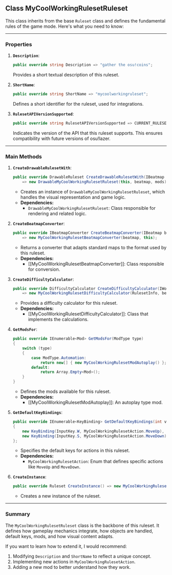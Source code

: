 ## Class MyCoolWorkingRulesetRuleset

This class inherits from the base `Ruleset` class and defines the fundamental rules of the game mode. Here's what you need to know:

---

### **Properties**
1. **`Description`**:
   ```csharp
   public override string Description => "gather the osu!coins";
   ```
   Provides a short textual description of this ruleset.

2. **`ShortName`**:
   ```csharp
   public override string ShortName => "mycoolworkingruleset";
   ```
   Defines a short identifier for the ruleset, used for integrations.

3. **`RulesetAPIVersionSupported`**:
   ```csharp
   public override string RulesetAPIVersionSupported => CURRENT_RULESET_API_VERSION;
   ```
   Indicates the version of the API that this ruleset supports. This ensures compatibility with future versions of osu!lazer.

---

### **Main Methods**
1. **`CreateDrawableRulesetWith`**:
   ```csharp
   public override DrawableRuleset CreateDrawableRulesetWith(IBeatmap beatmap, IReadOnlyList<Mod> mods = null) 
       => new DrawableMyCoolWorkingRulesetRuleset(this, beatmap, mods);
   ```
   - Creates an instance of `DrawableMyCoolWorkingRulesetRuleset`, which handles the visual representation and game logic.
   - **Dependencies:**
     - `DrawableMyCoolWorkingRulesetRuleset`: Class responsible for rendering and related logic.

2. **`CreateBeatmapConverter`**:
   ```csharp
   public override IBeatmapConverter CreateBeatmapConverter(IBeatmap beatmap) 
       => new MyCoolWorkingRulesetBeatmapConverter(beatmap, this);
   ```
   - Returns a converter that adapts standard maps to the format used by this ruleset.
   - **Dependencies:**
     - [[MyCoolWorkingRulesetBeatmapConverter]]: Class responsible for conversion.

3. **`CreateDifficultyCalculator`**:
   ```csharp
   public override DifficultyCalculator CreateDifficultyCalculator(IWorkingBeatmap beatmap) 
       => new MyCoolWorkingRulesetDifficultyCalculator(RulesetInfo, beatmap);
   ```
   - Provides a difficulty calculator for this ruleset.
   - **Dependencies:**
     - [[MyCoolWorkingRulesetDifficultyCalculator]]: Class that implements the calculations.

4. **`GetModsFor`**:
   ```csharp
   public override IEnumerable<Mod> GetModsFor(ModType type)
   {
       switch (type)
       {
           case ModType.Automation:
               return new[] { new MyCoolWorkingRulesetModAutoplay() };
           default:
               return Array.Empty<Mod>();
       }
   }
   ```
   - Defines the mods available for this ruleset.
   - **Dependencies:**
     - [[MyCoolWorkingRulesetModAutoplay]]: An autoplay type mod.

5. **`GetDefaultKeyBindings`**:
   ```csharp
   public override IEnumerable<KeyBinding> GetDefaultKeyBindings(int variant = 0) => new[]
   {
       new KeyBinding(InputKey.W, MyCoolWorkingRulesetAction.MoveUp),
       new KeyBinding(InputKey.S, MyCoolWorkingRulesetAction.MoveDown),
   };
   ```
   - Specifies the default keys for actions in this ruleset.
   - **Dependencies:**
     - `MyCoolWorkingRulesetAction`: Enum that defines specific actions like `MoveUp` and `MoveDown`.

6. **`CreateInstance`**:
   ```csharp
   public override Ruleset CreateInstance() => new MyCoolWorkingRulesetRuleset();

   ```
   - Creates a new instance of the ruleset.


---

### **Summary**

The `MyCoolWorkingRulesetRuleset` class is the backbone of this ruleset. It defines how gameplay mechanics integrate, how objects are handled, default keys, mods, and how visual content adapts.


If you want to learn how to extend it, I would recommend:
1. Modifying `Description` and `ShortName` to reflect a unique concept.
2. Implementing new actions in `MyCoolWorkingRulesetAction`.
3. Adding a new mod to better understand how they work.